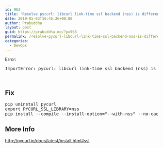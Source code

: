 ```yaml
---
id: 963
title: 'Resolve pycurl: libcurl link-time ssl backend (nss) is different from compile-time ssl backend (openssl)'
date: 2019-05-03T10:46:26+00:00
author: Prabuddha
layout: post
guid: https://prabuddha.me/?p=963
permalink: /resolve-pycurl-libcurl-link-time-ssl-backend-nss-is-different-from-compile-time-ssl-backend-openssl/
categories:
  - DevOps
---
```

Error:
<pre class="console-output">ImportError: pycurl: libcurl link-time ssl backend (nss) is different from compile-time ssl backend (openssl)
</pre>
&nbsp;
<h2>Fix</h2>
<div class="highlight highlight-source-shell">
<pre>pip uninstall pycurl
<span class="pl-k">export</span> PYCURL_SSL_LIBRARY=nss
pip install --compile --install-option=<span class="pl-s"><span class="pl-pds">"</span>--with-nss<span class="pl-pds">"</span></span> --no-cache-dir pycurl</pre>
</div>
<h2><a id="user-content-more-info" class="anchor" href="https://gist.github.com/ifduyue/ccc644f146657ccb9e60f0af676f1923#more-info" aria-hidden="true"></a>More Info</h2>
<a href="http://pycurl.io/docs/latest/install.html#ssl" rel="nofollow">http://pycurl.io/docs/latest/install.html#ssl</a>